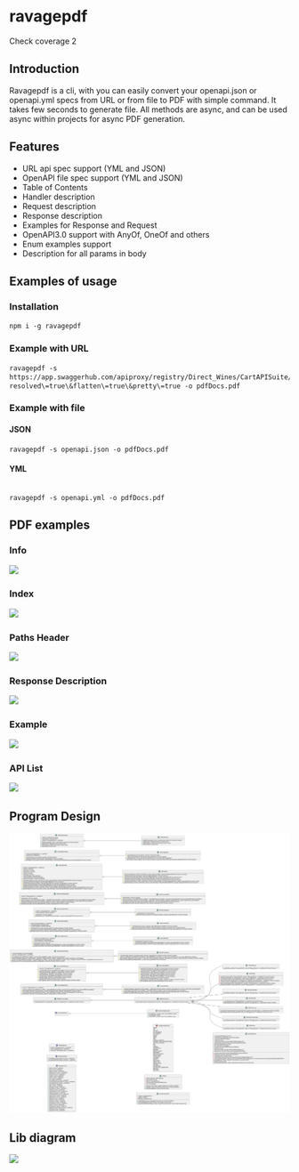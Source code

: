 # ravagepdf

Check coverage 2

## Introduction

Ravagepdf is a cli, with you can easily convert your openapi.json or openapi.yml specs from URL or from file to PDF with simple command. It takes few seconds to generate file. All methods are async, and can be used async within projects for async PDF generation.

## Features

* URL api spec support (YML and JSON)
* OpenAPI file spec support (YML and JSON)
* Table of Contents
* Handler description
* Request description
* Response description
* Examples for Response and Request
* OpenAPI3.0 support with AnyOf, OneOf and others
* Enum examples support
* Description for all params in body

## Examples of usage

### Installation

```console
npm i -g ravagepdf
```

### Example with URL

```console
ravagepdf -s https://app.swaggerhub.com/apiproxy/registry/Direct_Wines/CartAPISuite/1.7.0\?resolved\=true\&flatten\=true\&pretty\=true -o pdfDocs.pdf
```

### Example with file

#### JSON

```console
ravagepdf -s openapi.json -o pdfDocs.pdf
```

#### YML 

```console

ravagepdf -s openapi.yml -o pdfDocs.pdf
```

## PDF examples

### Info

![](https://github.com/MBHuman/ravagepdf/blob/main/images/info.png)

### Index

![](https://github.com/MBHuman/ravagepdf/blob/main/images/index.png)

### Paths Header

![](https://github.com/MBHuman/ravagepdf/blob/main/images/paths_header.png)

### Response Description

![](https://github.com/MBHuman/ravagepdf/blob/main/images/response_description.png)

### Example

![](https://github.com/MBHuman/ravagepdf/blob/main/images/example.png)

### API List

![](https://github.com/MBHuman/ravagepdf/blob/main/images/api_list.png)

## Program Design

![](./images/ravage.svg)

## Lib diagram


![](./images/lib_diagram.png)